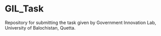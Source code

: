 # GIL_Task
Repository for submitting the task given by Government Innovation Lab, University of Balochistan, Quetta.

